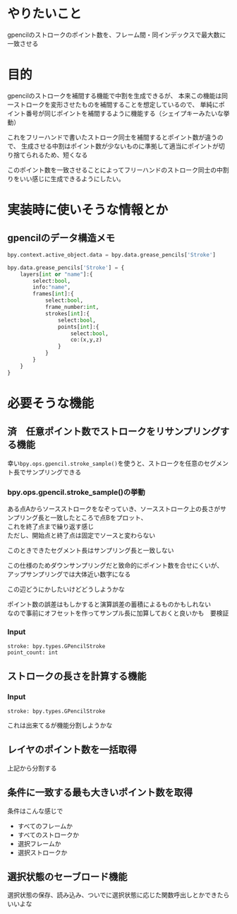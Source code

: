 # やりたいこと
gpencilのストロークのポイント数を、フレーム間・同インデックスで最大数に一致させる

# 目的
gpencilのストロークを補間する機能で中割を生成できるが、
本来この機能は同一ストロークを変形させたものを補間することを想定しているので、
単純にポイント番号が同じポイントを補間するように機能する（シェイプキーみたいな挙動）

これをフリーハンドで書いたストローク同士を補間するとポイント数が違うので、
生成させる中割はポイント数が少ないものに準拠して適当にポイントが切り捨てられるため、短くなる

このポイント数を一致させることによってフリーハンドのストローク同士の中割りをいい感じに生成できるようにしたい。

# 実装時に使いそうな情報とか
## gpencilのデータ構造メモ
``` python
bpy.context.active_object.data = bpy.data.grease_pencils['Stroke']
```

``` python 
bpy.data.grease_pencils['Stroke'] = {
    layers[int or "name"]:{
        select:bool,
        info:"name",
        frames[int]:{
            select:bool,
            frame_number:int,
            strokes[int]:{
                select:bool,
                points[int]:{
                    select:bool,
                    co:(x,y,z)
                }
            }
        }
    }    
}
```

# 必要そうな機能

## 済　任意ポイント数でストロークをリサンプリングする機能 
幸い```bpy.ops.gpencil.stroke_sample()```を使うと、ストロークを任意のセグメント長でサンプリングできる  

### bpy.ops.gpencil.stroke_sample()の挙動
ある点Aからソースストロークをなぞっていき、ソースストローク上の長さがサンプリング長と一致したところで点Bをプロット、  
これを終了点まで繰り返す感じ  
ただし、開始点と終了点は固定でソースと変わらない

このときできたセグメント長はサンプリング長と一致しない

この仕様のためダウンサンプリングだと致命的にポイント数を合せにくいが、
アップサンプリングでは大体近い数字になる

この辺どうにかしたいけどどうしようかな

ポイント数の誤差はもしかすると演算誤差の蓄積によるものかもしれない  
なので事前にオフセットを作ってサンプル長に加算しておくと良いかも　要検証


### Input
```
stroke: bpy.types.GPencilStroke
point_count: int
```

## ストロークの長さを計算する機能
### Input
`stroke: bpy.types.GPencilStroke`  

これは出来てるが機能分割しようかな

## レイヤのポイント数を一括取得
上記から分割する

## 条件に一致する最も大きいポイント数を取得
条件はこんな感じで
* すべてのフレームか
* すべてのストロークか
* 選択フレームか
* 選択ストロークか

## 選択状態のセーブロード機能
選択状態の保存、読み込み、ついでに選択状態に応じた関数呼出しとかできたらいいよな
